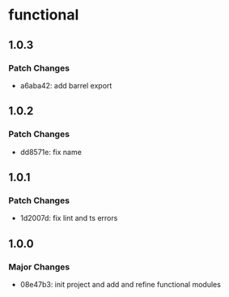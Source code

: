 # functional

## 1.0.3

### Patch Changes

- a6aba42: add barrel export

## 1.0.2

### Patch Changes

- dd8571e: fix name

## 1.0.1

### Patch Changes

- 1d2007d: fix lint and ts errors

## 1.0.0

### Major Changes

- 08e47b3: init project and add and refine functional modules

